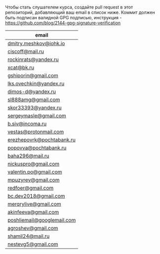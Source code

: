 Чтобы стать слушателем курса, создайте pull request в этот репозиторий, добавляющий ваш email в список ниже. Коммит должен быть подписан валидной GPG подписью, инструкция - https://github.com/blog/2144-gpg-signature-verification


| email |
| ------------- |
| dmitry.meshkov@iohk.io|
| ciscoff@mail.ru|
| rockinrats@yandex.ru|
| xcat@bk.ru|
| gshiporin@gmail.com|
| lks.ovechkin@yandex.ru|
| dimos-d@yandex.ru|
| sl888amg@gmail.com |
| skor33393@yandex.ru|
| sergeymasle@gmail.com|
| b.siv@incoma.ru|
| vestas@protonmail.com|
| erezhepovrk@pochtabank.ru|
| popovva@pochtabank.ru|
| baha296@mail.ru|
| nickuspro@gmail.com|
| valentin.po@gmail.com|
| mpuzyrev@gmail.com|
| redfoer@gmail.com|
| bc.dev2018@gmail.com|
| merqrylive@gmail.com|
| akinfeeva@gmail.com |
| poshliemail@googlemail.com |
| agroshev@gmail.com |
| shamil24@mail.ru|
| nestevg5@gmail.com |

